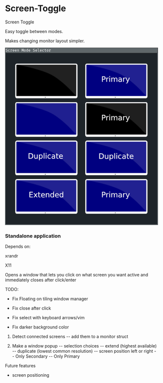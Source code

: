 # Screen-Toggle
Screen Toggle

Easy toggle between modes.

Makes changing monitor layout simpler.

![](readme_assets/2021-01-06_03-15.png)
### Standalone application

Depends on:

xrandr

X11


Opens a window that lets you click on what screen you want active and immediately closes after click/enter




TODO:
- Fix Floating on tiling window manager
- Fix close after click

- Fix select with keyboard arrows/vim
- Fix darker background color





1. Detect connected screens
     -- add them to a monitor struct

2. Make a window popup
     -- selection choices
         -- extend (highest available)
         -- duplicate (lowest common resolution)
         -- screen position left or right
         -- Only Secondary
         -- Only Primary


Future features

- screen positioning

